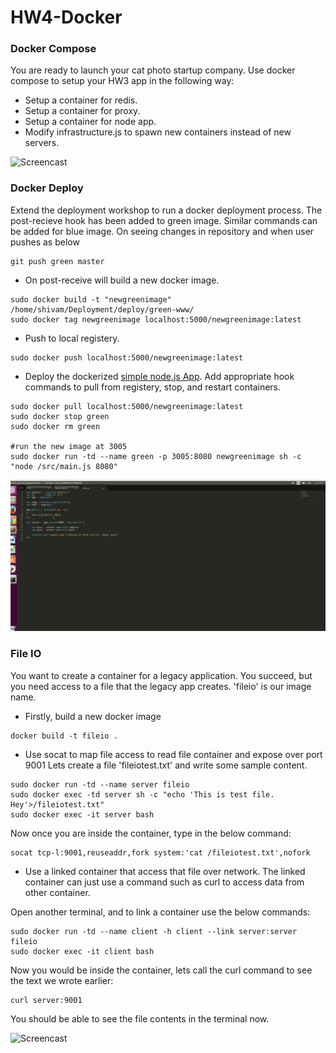 # HW4-Docker

### Docker Compose

You are ready to launch your cat photo startup company. Use docker compose to setup your HW3 app in the following way:

* Setup a container for redis.
* Setup a container for proxy.
* Setup a container for node app.
* Modify infrastructure.js to spawn new containers instead of new servers.

![Screencast](https://github.com/shivamgulati1991/HW4-Docker/blob/master/Screens/1.gif)

### Docker Deploy 

Extend the deployment workshop to run a docker deployment process.
The post-recieve hook has been added to green image. Similar commands can be added for blue image. On seeing changes in repository and when user pushes as below
 ```
 git push green master
 ```

* On post-receive will build a new docker image.

```
sudo docker build -t "newgreenimage" /home/shivam/Deployment/deploy/green-www/
sudo docker tag newgreenimage localhost:5000/newgreenimage:latest
```

* Push to local registery.
```
sudo docker push localhost:5000/newgreenimage:latest
```

* Deploy the dockerized [simple node.js App](https://github.com/CSC-DevOps/App). Add appropriate hook commands to pull from registery, stop, and restart containers.
```
sudo docker pull localhost:5000/newgreenimage:latest
sudo docker stop green
sudo docker rm green

#run the new image at 3005
sudo docker run -td --name green -p 3005:8080 newgreenimage sh -c "node /src/main.js 8080"
```

![Screencast](https://github.com/shivamgulati1991/HW4-Docker/blob/master/FileIO/2.gif)

### File IO

You want to create a container for a legacy application. You succeed, but you need access to a file that the legacy app creates.
'fileio' is our image name.

* Firstly, build a new docker image
```
docker build -t fileio .
```

* Use socat to map file access to read file container and expose over port 9001 
Lets create a file 'fileiotest.txt' and write some sample content.
```
sudo docker run -td --name server fileio
sudo docker exec -td server sh -c "echo 'This is test file. Hey'>/fileiotest.txt"
sudo docker exec -it server bash

```

Now once you are inside the container, type in the below command:
```
socat tcp-l:9001,reuseaddr,fork system:'cat /fileiotest.txt',nofork
```

* Use a linked container that access that file over network. The linked container can just use a command such as curl to access data from other container.

Open another terminal, and to link a container use the below commands:
```
sudo docker run -td --name client -h client --link server:server fileio
sudo docker exec -it client bash
```

Now you would be inside the container, lets call the curl command to see the text we wrote earlier:
```
curl server:9001
```

You should be able to see the file contents in the terminal now.

![Screencast](https://github.com/shivamgulati1991/HW4-Docker/blob/master/FileIO/3.gif)
